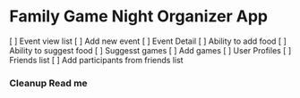 # Family Game Night Organizer App

[ ] Event view list
[ ] Add new event
[ ] Event Detail
[ ] Ability to add food
[ ] Ability to suggest food
[ ] Suggesst games
[ ] Add games
[ ] User Profiles
[ ] Friends list
[ ] Add participants from friends list

### Cleanup Read me
